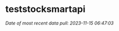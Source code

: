 
<!-- README.md is generated from README.Rmd. Please edit that file -->

# teststocksmartapi

*Date of most recent data pull: 2023-11-15 06:47:03*
